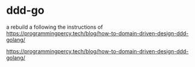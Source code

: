 # ddd-go

a rebuild a following the instructions of https://programmingpercy.tech/blog/how-to-domain-driven-design-ddd-golang/

https://programmingpercy.tech/blog/how-to-domain-driven-design-ddd-golang/